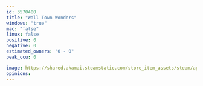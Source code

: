 ```yaml
---
id: 3570400
title: "Wall Town Wonders"
windows: "true"
mac: "false"
linux: false
positive: 0
negative: 0
estimated_owners: "0 - 0"
peak_ccu: 0

image: https://shared.akamai.steamstatic.com/store_item_assets/steam/apps/3570400/header.jpg?t=1721725925
opinions:
---
```

